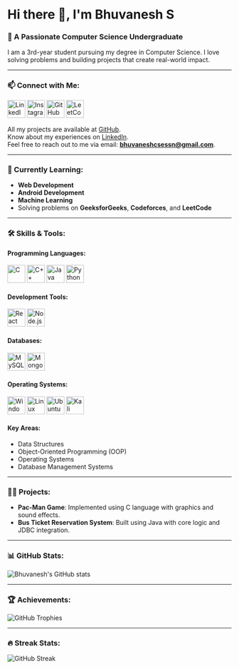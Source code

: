 # Hi there 👋, I'm Bhuvanesh S

### 🚀 A Passionate Computer Science Undergraduate  
I am a 3rd-year student pursuing my degree in Computer Science. I love solving problems and building projects that create real-world impact.

---

### 📫 Connect with Me:
<p>
  <a href="https://www.linkedin.com/in/bhuvanesh-cse/"><img src="https://img.icons8.com/color/48/000000/linkedin.png" alt="LinkedIn" width="40" height="40"/></a>
  <a href="https://www.instagram.com/stoic.bhuvi?igsh=MWx0bzNsMmE5ZWRhcQ=="><img src="https://img.icons8.com/fluency/48/000000/instagram-new.png" alt="Instagram" width="40" height="40"/></a>
  <a href="https://github.com/BHUVANESH-SSN"><img src="https://img.icons8.com/material-outlined/48/000000/github.png" alt="GitHub" width="40" height="40"/></a>
  <a href="https://leetcode.com/u/Bhuvanes_27/"><img src="https://img.icons8.com/external-tal-revivo-filled-tal-revivo/48/000000/external-level-up-your-coding-skills-and-quickly-land-a-job-logo-filled-tal-revivo.png" alt="LeetCode" width="40" height="40"/></a>
</p>

All my projects are available at [GitHub](https://github.com/BHUVANESH-SSN).  
Know about my experiences on [LinkedIn](https://www.linkedin.com/in/bhuvanesh-cse/).  
Feel free to reach out to me via email: **bhuvaneshcsessn@gmail.com**.

---

### 🌱 Currently Learning:
- **Web Development**
- **Android Development**
- **Machine Learning**
- Solving problems on **GeeksforGeeks**, **Codeforces**, and **LeetCode**

---

### 🛠 Skills & Tools:

#### **Programming Languages**:
<p>
  <img src="https://img.icons8.com/color/48/000000/c-programming.png" alt="C" width="40" height="40"/>
  <img src="https://img.icons8.com/color/48/000000/c-plus-plus-logo.png" alt="C++" width="40" height="40"/>
  <img src="https://img.icons8.com/color/48/000000/java-coffee-cup-logo.png" alt="Java" width="40" height="40"/>
  <img src="https://img.icons8.com/color/48/000000/python.png" alt="Python" width="40" height="40"/>
</p>

#### **Development Tools**:
<p>
  <img src="https://img.icons8.com/color/48/000000/react-native.png" alt="React" width="40" height="40"/>
  <img src="https://img.icons8.com/color/48/000000/nodejs.png" alt="Node.js" width="40" height="40"/>
</p>

#### **Databases**:
<p>
  <img src="https://img.icons8.com/ios-filled/50/000000/mysql-logo.png" alt="MySQL" width="40" height="40"/>
  <img src="https://img.icons8.com/color/48/000000/mongodb.png" alt="MongoDB" width="40" height="40"/>
</p>

#### **Operating Systems**:
<p>
  <img src="https://img.icons8.com/color/48/000000/windows-10.png" alt="Windows" width="40" height="40"/>
  <img src="https://img.icons8.com/color/48/000000/linux.png" alt="Linux" width="40" height="40"/>
  <img src="https://img.icons8.com/color/48/000000/ubuntu--v1.png" alt="Ubuntu" width="40" height="40"/>
  <img src="https://img.icons8.com/fluency/48/000000/linux.png" alt="Kali Linux" width="40" height="40"/>
</p>

#### **Key Areas**:
- Data Structures  
- Object-Oriented Programming (OOP)  
- Operating Systems  
- Database Management Systems

---

### 👨‍💻 Projects:
- **Pac-Man Game**: Implemented using C language with graphics and sound effects.  
- **Bus Ticket Reservation System**: Built using Java with core logic and JDBC integration.

---

### 📊 GitHub Stats:
![Bhuvanesh's GitHub stats](https://github-readme-stats.vercel.app/api?username=BHUVANESH-SSN&show_icons=true&theme=radical)

---

### 🏆 Achievements:
![GitHub Trophies](https://github-profile-trophy.vercel.app/?username=BHUVANESH-SSN&theme=gruvbox)

---

### 🔥 Streak Stats:
![GitHub Streak](https://streak-stats.demolab.com?user=BHUVANESH-SSN&theme=radical)
